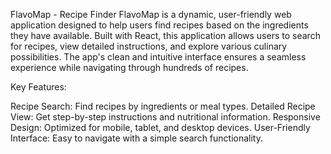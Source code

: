 FlavoMap - Recipe Finder
FlavoMap is a dynamic, user-friendly web application designed to help users find recipes based on the ingredients they have available. Built with React, this application allows users to search for recipes, view detailed instructions, and explore various culinary possibilities. The app's clean and intuitive interface ensures a seamless experience while navigating through hundreds of recipes.

Key Features:

Recipe Search: Find recipes by ingredients or meal types.
Detailed Recipe View: Get step-by-step instructions and nutritional information.
Responsive Design: Optimized for mobile, tablet, and desktop devices.
User-Friendly Interface: Easy to navigate with a simple search functionality.
